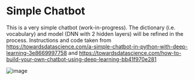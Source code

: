 # Simple Chatbot

This is a very simple chatbot (work-in-progress). The dictionary (i.e. vocabulary) and model (DNN with 2 hidden layers) will be refined in the process.
Instructions and code taken from https://towardsdatascience.com/a-simple-chatbot-in-python-with-deep-learning-3e8669997758 and https://towardsdatascience.com/how-to-build-your-own-chatbot-using-deep-learning-bb41f970e281

![image](https://user-images.githubusercontent.com/71432794/114157738-3ca12c00-9924-11eb-88e8-4e7697162b9e.png)
